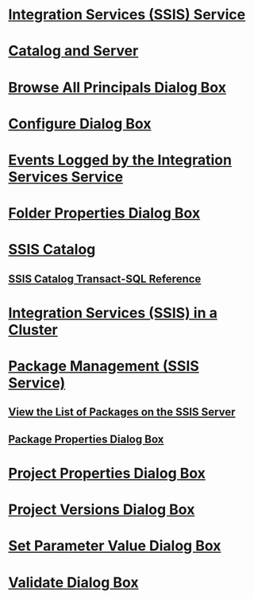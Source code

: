 

# [Integration Services (SSIS) Service](integration-services-service-ssis-service.md)
# [Catalog and Server](integration-services-ssis-server-and-catalog.md)

# [Browse All Principals Dialog Box](browse-all-principals-dialog-box.md)
# [Configure Dialog Box](configure-dialog-box.md)
# [Events Logged by the Integration Services Service](events-logged-by-the-integration-services-service.md)
# [Folder Properties Dialog Box](folder-properties-dialog-box.md)
# [SSIS Catalog](ssis-catalog.md)
## [SSIS Catalog Transact-SQL Reference](integration-services-ssis-catalog-transact-sql-reference.md)
# [Integration Services (SSIS) in a Cluster](integration-services-ssis-in-a-cluster.md)
# [Package Management (SSIS Service)](package-management-ssis-service.md)
## [View the List of Packages on the SSIS Server](view-the-list-of-packages-on-the-integration-services-server.md)
## [Package Properties Dialog Box](package-properties-dialog-box.md)
# [Project Properties Dialog Box](project-properties-dialog-box.md)
# [Project Versions Dialog Box](project-versions-dialog-box.md)
# [Set Parameter Value Dialog Box](set-parameter-value-dialog-box.md)
# [Validate Dialog Box](validate-dialog-box.md)
